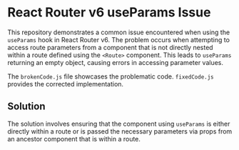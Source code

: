 # React Router v6 useParams Issue

This repository demonstrates a common issue encountered when using the `useParams` hook in React Router v6.  The problem occurs when attempting to access route parameters from a component that is not directly nested within a route defined using the `<Route>` component. This leads to `useParams` returning an empty object, causing errors in accessing parameter values.

The `brokenCode.js` file showcases the problematic code.  `fixedCode.js` provides the corrected implementation.

## Solution

The solution involves ensuring that the component using `useParams` is either directly within a route or is passed the necessary parameters via props from an ancestor component that is within a route.